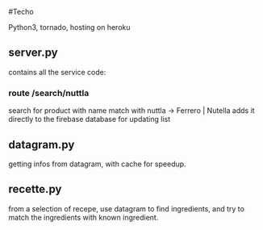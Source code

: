 #Techo

Python3, tornado, hosting on heroku

## server.py

contains all the service code:

### route /search/nuttla

search for product with name match with nuttla -> Ferrero | Nutella
adds it directly to the firebase database for updating list

## datagram.py

getting infos from datagram, with cache for speedup. 

## recette.py

from a selection of recepe, use datagram to find ingredients, and try to match
the ingredients with known ingredient.
